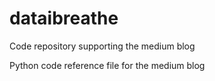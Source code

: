 # dataibreathe
Code repository supporting the medium blog

Python code reference file for the medium blog
